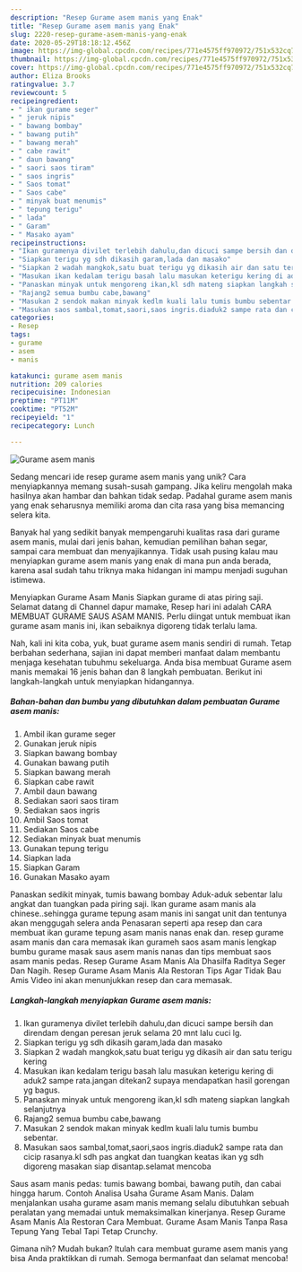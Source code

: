 ```yaml
---
description: "Resep Gurame asem manis yang Enak"
title: "Resep Gurame asem manis yang Enak"
slug: 2220-resep-gurame-asem-manis-yang-enak
date: 2020-05-29T18:18:12.456Z
image: https://img-global.cpcdn.com/recipes/771e4575ff970972/751x532cq70/gurame-asem-manis-foto-resep-utama.jpg
thumbnail: https://img-global.cpcdn.com/recipes/771e4575ff970972/751x532cq70/gurame-asem-manis-foto-resep-utama.jpg
cover: https://img-global.cpcdn.com/recipes/771e4575ff970972/751x532cq70/gurame-asem-manis-foto-resep-utama.jpg
author: Eliza Brooks
ratingvalue: 3.7
reviewcount: 5
recipeingredient:
- " ikan gurame seger"
- " jeruk nipis"
- " bawang bombay"
- " bawang putih"
- " bawang merah"
- " cabe rawit"
- " daun bawang"
- " saori saos tiram"
- " saos ingris"
- " Saos tomat"
- " Saos cabe"
- " minyak buat menumis"
- " tepung terigu"
- " lada"
- " Garam"
- " Masako ayam"
recipeinstructions:
- "Ikan guramenya divilet terlebih dahulu,dan dicuci sampe bersih dan direndam dengan peresan jeruk selama 20 mnt lalu cuci lg."
- "Siapkan terigu yg sdh dikasih garam,lada dan masako"
- "Siapkan 2 wadah mangkok,satu buat terigu yg dikasih air dan satu terigu kering"
- "Masukan ikan kedalam terigu basah lalu masukan keterigu kering di aduk2 sampe rata.jangan ditekan2 supaya mendapatkan hasil gorengan yg bagus."
- "Panaskan minyak untuk mengoreng ikan,kl sdh mateng siapkan langkah selanjutnya"
- "Rajang2 semua bumbu cabe,bawang"
- "Masukan 2 sendok makan minyak kedlm kuali lalu tumis bumbu sebentar."
- "Masukan saos sambal,tomat,saori,saos ingris.diaduk2 sampe rata dan cicip rasanya.kl sdh pas angkat dan tuangkan keatas ikan yg sdh digoreng masakan siap disantap.selamat mencoba"
categories:
- Resep
tags:
- gurame
- asem
- manis

katakunci: gurame asem manis 
nutrition: 209 calories
recipecuisine: Indonesian
preptime: "PT11M"
cooktime: "PT52M"
recipeyield: "1"
recipecategory: Lunch

---
```



![Gurame asem manis](https://img-global.cpcdn.com/recipes/771e4575ff970972/751x532cq70/gurame-asem-manis-foto-resep-utama.jpg)

Sedang mencari ide resep gurame asem manis yang unik? Cara menyiapkannya memang susah-susah gampang. Jika keliru mengolah maka hasilnya akan hambar dan bahkan tidak sedap. Padahal gurame asem manis yang enak seharusnya memiliki aroma dan cita rasa yang bisa memancing selera kita.

Banyak hal yang sedikit banyak mempengaruhi kualitas rasa dari gurame asem manis, mulai dari jenis bahan, kemudian pemilihan bahan segar, sampai cara membuat dan menyajikannya. Tidak usah pusing kalau mau menyiapkan gurame asem manis yang enak di mana pun anda berada, karena asal sudah tahu triknya maka hidangan ini mampu menjadi suguhan istimewa.

Menyiapkan Gurame Asam Manis Siapkan gurame di atas piring saji. Selamat datang di Channel dapur mamake, Resep hari ini adalah CARA MEMBUAT GURAME SAUS ASAM MANIS. Perlu diingat untuk membuat ikan gurame asam manis ini, ikan sebaiknya digoreng tidak terlalu lama.


Nah, kali ini kita coba, yuk, buat gurame asem manis sendiri di rumah. Tetap berbahan sederhana, sajian ini dapat memberi manfaat dalam membantu menjaga kesehatan tubuhmu sekeluarga. Anda bisa membuat Gurame asem manis memakai 16 jenis bahan dan 8 langkah pembuatan. Berikut ini langkah-langkah untuk menyiapkan hidangannya.

<!--inarticleads1-->

##### Bahan-bahan dan bumbu yang dibutuhkan dalam pembuatan Gurame asem manis:

1. Ambil  ikan gurame seger
1. Gunakan  jeruk nipis
1. Siapkan  bawang bombay
1. Gunakan  bawang putih
1. Siapkan  bawang merah
1. Siapkan  cabe rawit
1. Ambil  daun bawang
1. Sediakan  saori saos tiram
1. Sediakan  saos ingris
1. Ambil  Saos tomat
1. Sediakan  Saos cabe
1. Sediakan  minyak buat menumis
1. Gunakan  tepung terigu
1. Siapkan  lada
1. Siapkan  Garam
1. Gunakan  Masako ayam


Panaskan sedikit minyak, tumis bawang bombay Aduk-aduk sebentar lalu angkat dan tuangkan pada piring saji. Ikan gurame asam manis ala chinese..sehingga gurame tepung asam manis ini sangat unit dan tentunya akan menggugah selera anda Penasaran seperti apa resep dan cara membuat ikan gurame tepung asam manis nanas enak dan. resep gurame asam manis dan cara memasak ikan gurameh saos asam manis lengkap bumbu gurame masak saus asem manis nanas dan tips membuat saos asam manis pedas. Resep Gurame Asam Manis Ala Dhasilfa Raditya Seger Dan Nagih. Resep Gurame Asam Manis Ala Restoran Tips Agar Tidak Bau Amis Video ini akan menunjukkan resep dan cara memasak. 

<!--inarticleads2-->

##### Langkah-langkah menyiapkan Gurame asem manis:

1. Ikan guramenya divilet terlebih dahulu,dan dicuci sampe bersih dan direndam dengan peresan jeruk selama 20 mnt lalu cuci lg.
1. Siapkan terigu yg sdh dikasih garam,lada dan masako
1. Siapkan 2 wadah mangkok,satu buat terigu yg dikasih air dan satu terigu kering
1. Masukan ikan kedalam terigu basah lalu masukan keterigu kering di aduk2 sampe rata.jangan ditekan2 supaya mendapatkan hasil gorengan yg bagus.
1. Panaskan minyak untuk mengoreng ikan,kl sdh mateng siapkan langkah selanjutnya
1. Rajang2 semua bumbu cabe,bawang
1. Masukan 2 sendok makan minyak kedlm kuali lalu tumis bumbu sebentar.
1. Masukan saos sambal,tomat,saori,saos ingris.diaduk2 sampe rata dan cicip rasanya.kl sdh pas angkat dan tuangkan keatas ikan yg sdh digoreng masakan siap disantap.selamat mencoba


Saus asam manis pedas: tumis bawang bombai, bawang putih, dan cabai hingga harum. Contoh Analisa Usaha Gurame Asam Manis. Dalam menjalankan usaha gurame asam manis memang selalu dibutuhkan sebuah peralatan yang memadai untuk memaksimalkan kinerjanya. Resep Gurame Asam Manis Ala Restoran Cara Membuat. Gurame Asam Manis Tanpa Rasa Tepung Yang Tebal Tapi Tetap Crunchy. 

Gimana nih? Mudah bukan? Itulah cara membuat gurame asem manis yang bisa Anda praktikkan di rumah. Semoga bermanfaat dan selamat mencoba!
